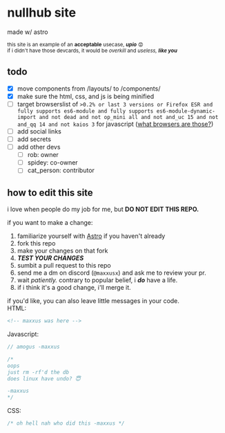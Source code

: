 # nullhub site

made w/ astro

<sub>this site is an example of an **acceptable** usecase, **_upio_** 😡<br>
if i didn't have those devcards, it would be _overkill_ and _useless,_ **_like you_**</sub>

## todo

- [x] move components from /layouts/ to /components/
- [x] make sure the html, css, and js is being minified
- [ ] target browserslist of `>0.2% or last 3 versions or Firefox ESR and fully supports es6-module and fully supports es6-module-dynamic-import and not dead and not op_mini all and not and_uc 15 and not and_qq 14 and not kaios 3` for javascript ([what browsers are those?](https://browsersl.ist/#q=%3E0.2%25+or+last+3+versions+or+Firefox+ESR+and+fully+supports+es6-module+and+fully+supports+es6-module-dynamic-import+and+not+dead+and+not+op_mini+all+and+not+and_uc+15+and+not+and_qq+14+and+not+kaios+3))
- [ ] add social links
- [ ] add secrets
- [ ] add other devs
  - [ ] rob: owner
  - [ ] spidey: co-owner
  - [ ] cat_person: contributor

## how to edit this site

i love when people do my job for me, but **DO NOT EDIT THIS REPO.**

if you want to make a change:

1. familiarize yourself with [Astro](https://astro.build) if you haven't already
2. fork this repo
3. make your changes on that fork
4. **_TEST YOUR CHANGES_**
5. sumbit a pull request to this repo
6. send me a dm on discord (`@maxxusx`) and ask me to review your pr.
7. wait _patiently._ contrary to popular belief, i **_do_** have a life.
8. if i think it's a good change, i'll merge it.

if you'd like, you can also leave little messages in your code.<br>
HTML:

```html
<!-- maxxus was here -->
```

Javascript:

```js
// amogus -maxxus

/*
oops
just rm -rf'd the db
does linux have undo? 😇

-maxxus
*/
```

CSS:

```css
/* oh hell nah who did this -maxxus */
```

<!-- you can also leave comments in markdown 🤫 -->
